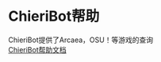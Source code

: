 # ChieriBot帮助
ChieriBot提供了Arcaea，OSU！等游戏的查询<br />
[ChieriBot帮助文档](https://chieri.docs.chinosk6.cn)<br />